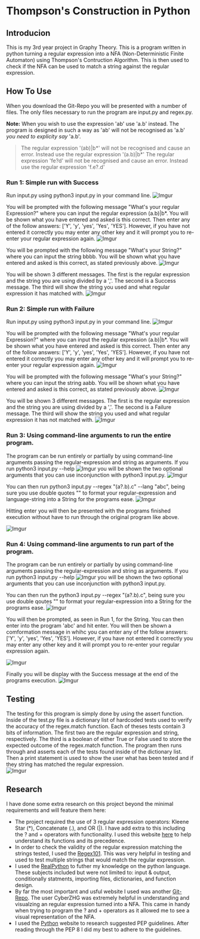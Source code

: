 # Thompson's Construction in Python

## Introducion
This is my 3rd year project in Graphy Theory.  This is a program written in python turning a regular expression into a NFA (Non-Deterministic Finite Automaton) using Thompson's Contruction Algorithm.  This is then used to check if the NFA can be used to match a string against the regular expression.

## How To Use
When you download the Git-Repo you will be presented with a number of files.  The only files necessary to run the program are input.py and regex.py.

**Note:** When you wish to use the expression 'ab' use 'a.b' instead.  The program is designed in such a way as 'ab' will not be recognised as 'a.b' *you need to explicity say* 'a.b'.  
> The regular expression '(ab)|b*' will not be recognised and cause an error.  Instead use the regular expression '(a.b)|b*'
> The regular expression 'fe?d' will not be recognised and cause an error. Instead use the regular expression 'f.e?.d'

### Run 1: Simple run with Success

Run input.py using python3 input.py in your command line.
![Imgur](https://i.imgur.com/SipeKsH.png)

You will be prompted with the following message "What's your regular Expression?" where you can input the regular expression (a.b)|b*.  You will be shown what you have entered and asked is this correct.  Then enter any of the follow answers: ['Y', 'y', 'yes', 'Yes', 'YES'].  However, if you have not entered it correctly you may enter any other key and it will prompt you to re-enter your regular expression again.
![Imgur](https://i.imgur.com/JYcg7jl.png)

You will be prompted with the following message "What's your String?" where you can input the string bbbb.  You will be shown what you have entered and asked is this correct, as stated previously above.
![Imgur](https://i.imgur.com/A2tP4fo.png)

You will be shown 3 different messages.  The first is the regular expression and the string you are using divided by a ','.  The second is a Success message.  The third will show the string you used and what regular expression it has matched with.
![Imgur](https://i.imgur.com/Vi3dHKm.png)

### Run 2: Simple run with Failure

Run input.py using python3 input.py in your command line.
![Imgur](https://i.imgur.com/SipeKsH.png)

You will be prompted with the following message "What's your regular Expression?" where you can input the regular expression (a.b)|b*.  You will be shown what you have entered and asked is this correct.  Then enter any of the follow answers: ['Y', 'y', 'yes', 'Yes', 'YES'].  However, if you have not entered it correctly you may enter any other key and it will prompt you to re-enter your regular expression again.
![Imgur](https://i.imgur.com/JYcg7jl.png)

You will be prompted with the following message "What's your String?" where you can input the string aabb.  You will be shown what you have entered and asked is this correct, as stated previously above.
![Imgur](https://i.imgur.com/8Vkrrsb.png)

You will be shown 3 different messages.  The first is the regular expression and the string you are using divided by a ','.  The second is a Failure message.  The third will show the string you used and what regular expression it has not matched with.
![Imgur](https://i.imgur.com/0OtD8DC.png)

### Run 3: Using command-line arguments to run the entire program.
The program can be run entirely or partially by using command-line arguments passing the regular-expression and string as arguments.  If you run python3 input.py --help ![Imgur](https://i.imgur.com/EcNmsNQ.png) you will be shown the two optional arguments that you can use inconjunction with python3 input.py.
![Imgur](https://i.imgur.com/M9KP1Hk.png)

You can then run python3 input.py --regex "(a?.b).c" --lang "abc", being sure you use double quotes "" to format your regular-expression and language-string into a String for the programs ease.
![Imgur](https://i.imgur.com/FJKsXHr.png)

Hitting enter you will then be presented with the programs finished execution without have to run through the original program like above.

![Imgur](https://i.imgur.com/kDDdCdb.png)

### Run 4: Using command-line arguments to run part of the program.
The program can be run entirely or partially by using command-line arguments passing the regular-expression and string as arguments.  If you run python3 input.py --help ![Imgur](https://i.imgur.com/EcNmsNQ.png) you will be shown the two optional arguments that you can use inconjunction with python3 input.py.

You can then run the python3 input.py --regex "(a?.b).c", being sure you use double qoutes "" to format your regular-expression into a String for the programs ease.
![Imgur](https://i.imgur.com/U0gEcfy.png)

You will then be prompted, as seen in Run 1, for the String.  You can then enter into the program 'abc' and hit enter.  You will then be shown a comformation message in whihc you can enter any of the follow answers: ['Y', 'y', 'yes', 'Yes', 'YES'].  However, if you have not entered it correctly you may enter any other key and it will prompt you to re-enter your regular expression again.

![Imgur](https://i.imgur.com/U4wSYqy.png)

Finally you will be display with the Success message at the end of the programs execution.
![Imgur](https://i.imgur.com/5IPDg8y.png)

## Testing
The testing for this program is simply done by using the assert function.  Inside of the test.py file is a dictionary list of hardcoded tests used to verify the accuracy of the regex.match function.  Each of theses tests contain 3 bits of information. The first two are the regular expression and string, respectively. The third is a boolean of either True or False used to store the expected outcome of the regex.match function. The program then runs through and asserts each of the tests found inside of the dictionary list. Then a print statement is used to show the user what has been tested and if they string has matched the regular expression.  
![Imgur](https://i.imgur.com/k51EUSM.png)

## Research
I have done some extra research on this project beyond the minimal requirements and will feature them here:
- The project required the use of 3 regular expression operators: Kleene Star (*), Concatenate (.), and OR (|).  I have add extra to this including the ? and + operators with functionality.  I used this website [here](https://www.gnu.org/software/gcal/manual/html_node/Regexp-Operators.html#Regexp-Operators) to help understand its functions and its precedence.
- In order to check the validity of the regular expression matching the strings tested, I used the [Regex101](https://regex101.com/).  This was very helpful in testing and used to test multiple strings that would match the regular expression.
- I used the [RealPython](https://realpython.com/) to futher my knowledge on the python language.  These subjects included but were not limited to: input & output, conditionally statments, importing files, dictionaries, and function design.
- By far the most important and usful website I used was another [Git-Repo](https://cyberzhg.github.io/toolbox/regex2nfa). The user CyberZHG was extremely helpful in understanding and visualzing an regular expression turned into a NFA.  This came in handy when trying to program the ? and  + operators as it allowed me to see a visual representation of the NFA.
- I used the [Python](https://www.python.org/dev/peps/) website to research suggested PEP guidelines.  After reading through the PEP 8 I did my best to adhere to the guidelines.


